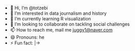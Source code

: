 - 👋 Hi, I’m @totzebi
- 👀 I’m interested in data journalism and history
- 🌱 I’m currently learning R visualization
- 💞️ I’m looking to collaborate on tackling social challenges
- 📫 How to reach me, mail me juggy1@naver.com
- 😄 Pronouns: he
- ⚡ Fun fact: |->

<!---
totzebi/totzebi is a ✨ special ✨ repository because its `README.md` (this file) appears on your GitHub profile.
You can click the Preview link to take a look at your changes.
--->

